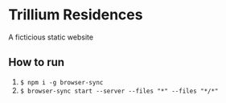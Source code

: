 # Trillium Residences
A ficticious static website

## How to run
1. ```$ npm i -g browser-sync ```
2. ```$ browser-sync start --server --files "*" --files "*/*" ```
